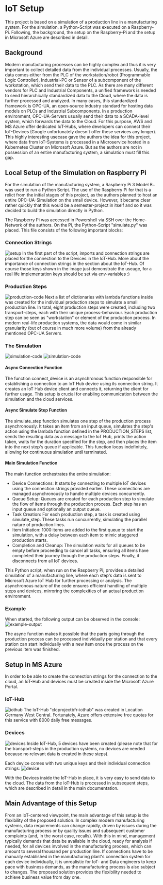 # IoT Setup

This project is based on a simulation of a production line in a manufacturing system. For the simulation, a Python-Script was executed on a Raspberry-Pi.
Following, the background, the setup on the Raspberry-Pi and the setup in Microsoft Azure are described in detail.

## Background
Modern manufacturing processes can be highly complex and thus it is very important to collect detailed data from the individual processes. Usually, the data comes either from the PLC of the workstation/robot (Programmable Logic Controller), Industrial-PC or Sensor of a subcomponent of the workstation, which send their data to the PLC. As there are many different vendors for PLC and Industrial Components, a unified framework is needed to send hierarchically standardized data to the Cloud, where the data is further processed and analyzed. In many cases, this standardized framework is OPC-UA, an open-source industry standard for hosting data models on PLCs and Industrial Subcomponents. In a production environment, OPC-UA-Servers usually send their data to a SCADA-level system, which forwards the data to the Cloud. For this purpose, AWS and MS Azure offer dedicated IoT-Hubs, where developers can connect their IoT-Devices (Google unfortunately doesn't offer these services any longer). This highly interesting usecase gave the authors the idea for this project, where data from IoT-Systems is processed in a Microservice hosted in a Kubernetes Cluster on Microsoft Azure. But as the authors are not in possession of an entire manufacturing system, a simulation must fill this gap.

## Local Setup of the Simulation on Raspberry Pi
For the simulation of the manufacturing system, a Raspberry Pi 3 Model B+ was used to run a Python Script. The use of the Raspberry Pi for that is a relict from the initial stages of this project, as the authors planned to host an entire OPC-UA-Simulation on the small device. However, it became clear rather quickly that this would be a semester-project in itself and so it was decided to build the simulation directly in Python.

The Raspberry Pi was accessed in Powershell via SSH over the Home-Network of the authors. On the Pi, the Python-Script "simulate.py" was placed. This file consists of the following important blocks:

### Connection Strings
![setup](./screenshots/image-1.png)
In the first part of the script, imports and connection strings are placed for the connection to the Devices in the IoT-Hub. More about the importance of connection strings in the section about the IoT-Hub. Of course those keys shown in the image just demonstrate the useage, for a real life implementation keys should be set via env-variables :) 

### Production Steps
![production-code](./screenshots/image-2.png)
Next a list of dictionaries with lambda functions inside was created for the individual production steps to simulate a small production line. In total, eight production steps were created, including two transport-steps, each with their unique process-behaviour. Each production step can be seen as "workstation" or element of the production process. In modern real-life production systems, the data would come in similar granularity (but of course in much more volume) from the already mentioned OPC-UA Servers. 

### The Simulation
![simulation-code](./screenshots/image-3.png)
![simulation-code](./screenshots/image-4.png)

#### Async Connection Function
The function connect_device is an asynchronous function responsible for establishing a connection to an IoT Hub device using its connection string. It creates an IoT Hub device client and connects it, returning the client for further usage. This setup is crucial for enabling communication between the simulation and the cloud services.

#### Async Simulate Step Function
The simulate_step function simulates one step of the production process asynchronously. It takes an item from an input queue, simulates the step's action using the lambda function defined in the PRODUCTION_STEPS list, sends the resulting data as a message to the IoT Hub, prints the action taken, waits for the duration specified for the step, and then places the item into the next step's queue if applicable. This function loops indefinitely, allowing for continuous simulation until terminated.

#### Main Simulation Function
The main function orchestrates the entire simulation:

* Device Connections: It starts by connecting to multiple IoT devices using the connection strings provided earlier. These connections are managed asynchronously to handle multiple devices concurrently.
* Queue Setup: Queues are created for each production step to simulate the flow of items through the production process. Each step has an input queue and optionally an output queue.
* Task Creation: For each production step, a task is created using simulate_step. These tasks run concurrently, simulating the parallel nature of production lines.
* Item Initiation: 1000 items are added to the first queue to start the simulation, with a delay between each item to mimic staggered production starts.
* Completion and Cleanup: The simulation waits for all queues to be empty before proceeding to cancel all tasks, ensuring all items have completed their journey through the production steps. Finally, it disconnects from all IoT devices.

This Python script, when run on the Raspberry Pi, provides a detailed simulation of a manufacturing line, where each step's data is sent to Microsoft Azure IoT Hub for further processing or analysis. The asynchronous nature of the code ensures efficient handling of multiple steps and devices, mirroring the complexities of an actual production environment.

### Example
When started, the following output can be observed in the console:
![example-output](./screenshots/image-8.png)

The async function makes it possible that the parts going through the production process can be processed individually per station and that every station can start individually with a new item once the process on the previous item was finished.

## Setup in MS Azure
In order to be able to create the connection strings for the connection to the cloud, an IoT-Hub and devices must be created inside the Microsoft Azure Portal.

### IoT-Hub
![iothub](./screenshots/image-5.png)
The IoT-Hub "clcprojectbfr-iothub" was created in Location Germany West Central. Fortunately, Azure offers extensive free quotas for this service with 8000 daily free messages.

### Devices
![devices](./screenshots/image-6.png)
Inside IoT-Hub, 5 devices have been created (please note that for the transport-steps in the production systems, no devices are needed because no relevant data is created in these steps).

Each device comes with two unique keys and their individual connection strings:
![device](./screenshots/image-7.png)

With the Devices inside the IoT-Hub in place, it is very easy to send data to the cloud. The data from the IoT-Hub is processed in subsequent steps, which are described in detail in the main documentation.

## Main Advantage of this Setup
From an IoT-centered viewpoint, the main advantage of this setup is the flexibility of the proposed solution. In complex modern manufacturing systems, data requirements can change rapidly, driven by issues during the manufacturing process or by quality issues and subsequent customer complaints (and, in the worst case, recalls). With this in mind, management typically demands that data be available in the cloud, ready for analysis if needed, for all devices involved in the manufacturing process, which can amount to several thousand per production line. If connections have to be manually established in the manufacturing plant's connection system for each device individually, it is unrealistic for IoT- and Data engineers to keep pace with business demands, as the manufacturing process is also subject to changes. The proposed solution provides the flexibility needed to achieve business value from day one.